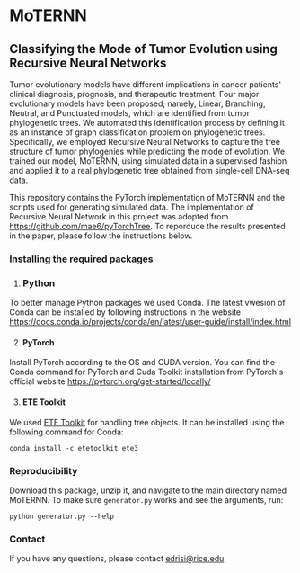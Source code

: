 # MoTERNN 
## Classifying the Mode of Tumor Evolution using Recursive Neural Networks
Tumor evolutionary models have different implications in cancer patients' clinical diagnosis, prognosis, and therapeutic treatment. Four major evolutionary models have been proposed; namely, Linear, Branching, Neutral, and Punctuated models, which are identified from tumor phylogenetic trees. We automated this identification process by defining it as an instance of graph classification problem on phylogenetic trees. Specifically, we employed Recursive Neural Networks to capture the tree structure of tumor phylogenies while predicting the mode of evolution. We trained our model, MoTERNN, using simulated data in a supervised fashion and applied it to a real phylogenetic tree obtained from single-cell DNA-seq data.

This repository contains the PyTorch implementation of MoTERNN and the scripts used for generating simulated data. The implementation of Recursive Neural Network in this project was adopted from https://github.com/mae6/pyTorchTree. To reporduce the results presented in the paper, please follow the instructions below.
### Installing the required packages
1. ### Python
To better manage Python packages we used Conda. The latest vwesion of Conda can be installed by following instructions in the website https://docs.conda.io/projects/conda/en/latest/user-guide/install/index.html

2. #### PyTorch
Install PyTorch according to the OS and CUDA version. You can find the Conda command for PyTorch and Cuda Toolkit installation from PyTorch's official website https://pytorch.org/get-started/locally/

3. #### ETE Toolkit
We used [ETE Toolkit](http://etetoolkit.org) for handling tree objects. It can be installed using the following command for Conda:
```
conda install -c etetoolkit ete3
```
### Reproducibility
Download this package, unzip it, and navigate to the main directory named MoTERNN. 
To make sure `generator.py` works and see the arguments, run:
```
python generator.py --help
```

### Contact
If you have any questions, please contact edrisi@rice.edu
